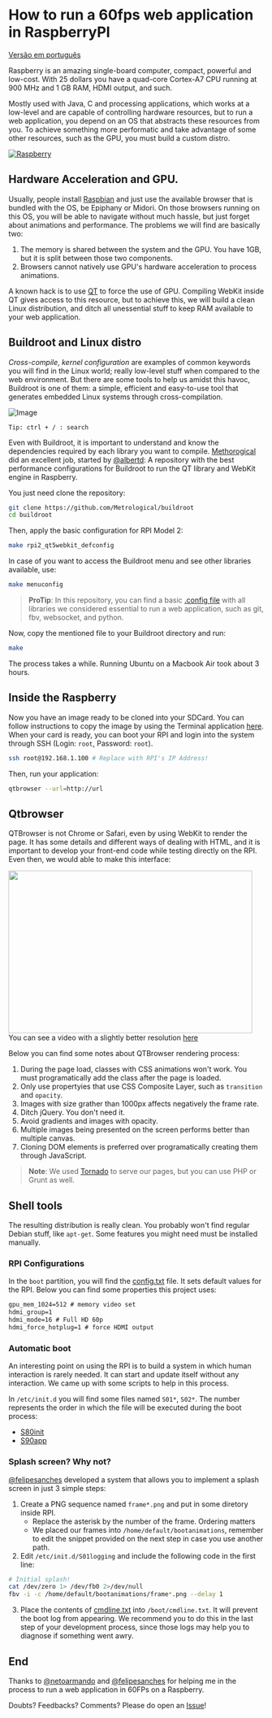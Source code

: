 # How to run a 60fps web application in RaspberryPI

[Versão em português](https://github.com/zehfernandes/rpi-webapplication/blob/master/README_pt.md)

Raspberry is an amazing single-board computer, compact, powerful and low-cost. With 25 dollars you have a quad-core Cortex-A7 CPU running at 900 MHz and 1 GB RAM, HDMI output, and such.

Mostly used with Java, C and processing applications, which works at a low-level and are capable of controlling hardware resources, but to run a web application, you depend on an OS that abstracts these resources from you. To achieve something more performatic and take advantage of some other resources, such as the GPU, you must build a custom distro.

[![Raspberry](https://dl.dropboxusercontent.com/u/8015936/D3/raspa.jpg)](https://dl.dropboxusercontent.com/u/8015936/D3/rasp.mp4)

## Hardware Acceleration and GPU.

Usually, people install [Raspbian](https://www.raspbian.org/) and just use the available browser that is bundled with the OS, be Epiphany or Midori. On those browsers running on this OS, you will be able to navigate without much hassle, but just forget about animations and performance. The problems we will find are basically two:

1. The memory is shared between the system and the GPU. You have 1GB, but it is split between those two components.
2. Browsers cannot natively use GPU's hardware acceleration to process animations.

A known hack is to use [QT](https://en.wikipedia.org/wiki/Qt_(software)) to force the use of GPU. Compiling WebKit inside QT gives access to this resource, but to achieve this, we will build a clean Linux distribution, and ditch all unessential stuff to keep RAM available to your web application.

## Buildroot and Linux distro

_Cross-compile_, _kernel configuration_ are examples of common keywords you will find in the Linux world; really low-level stuff when compared to the web environment. But there are some tools to help us amidst this havoc, Buildroot is one of them: a simple, efficient and easy-to-use tool that generates embedded Linux systems through cross-compilation.

![Image](http://cellux.github.io/articles/diy-linux-with-buildroot-part-1/buildroot.png)

```
Tip: ctrl + / : search
```

Even with Buildroot, it is important to understand and know the dependencies required by each library you want to compile.
[Methorogical](https://github.com/Metrological/buildroot) did an excellent job, started by [@albertd](https://github.com/albertd): A repository with the best performance configurations for Buildroot to run the QT library and WebKit engine in Raspberry.

You just need clone the repository:

```sh
git clone https://github.com/Metrological/buildroot
cd buildroot
```

Then, apply the basic configuration for RPI Model 2:

```sh
make rpi2_qt5webkit_defconfig
```

In case of you want to access the Buildroot menu and see other libraries available, use:

```sh
make menuconfig
```

> **ProTip**: In this repository, you can find a basic [.config file](https://github.com/zehfernandes/rpi-webapplication/blob/master/snippets/.config) with all libraries we considered essential to run a web application, such as git, fbv, websocket, and python.

Now, copy the mentioned file to your Buildroot directory and run:

```sh
make
```

The process takes a while. Running Ubuntu on a Macbook Air took about 3 hours.

## Inside the Raspberry

Now you have an image ready to be cloned into your SDCard. You can follow instructions to copy the image by using the Terminal application [here](https://github.com/Metrological/buildroot#deploying-on-a-raspberry-pi-2).
When your card is ready, you can boot your RPI and login into the system through SSH (Login: `root`, Password: `root`).

```sh
ssh root@192.168.1.100 # Replace with RPI's IP Address!
```

Then, run your application:

```sh
qtbrowser --url=http://url
```

## Qtbrowser

QTBrowser is not Chrome or Safari, even by using WebKit to render the page. It has some details and different ways of dealing with HTML, and it is important to develop your front-end code while testing directly on the RPI. Even then, we would able to make this interface:

<img src="https://dl.dropboxusercontent.com/u/262919/rpi-60fps-demo.gif" height="320" width="480"><br/>
You can see a video with a slightly better resolution [here](https://dl.dropboxusercontent.com/u/8015936/D3/rpi-interface.mp4)

Below you can find some notes about QTBrowser rendering process:

1. During the page load, classes with CSS animations won't work. You must programatically add the class after the page is loaded.
2. Only use propertyies that use CSS Composite Layer, such as `transition` and `opacity`.
3. Images with size grather than 1000px affects negatively the frame rate.
4. Ditch jQuery. You don't need it.
5. Avoid gradients and images with opacity.
6. Multiple images being presented on the screen performs better than multiple canvas.
7. Cloning DOM elements is preferred over programatically creating them through JavaScript.

> **Note**: We used [Tornado](http://www.tornadoweb.org/en/stable/) to serve our pages, but you can use PHP or Grunt as well.

## Shell tools

The resulting distribution is really clean. You probably won't find regular Debian stuff, like `apt-get`. Some features you might need must be installed manually.

### RPI Configurations

In the `boot` partition, you will find the [config.txt](https://github.com/zehfernandes/rpi-webapplication/blob/master/snippets/config.txt) file. It sets default values for the RPI. Below you can find some properties this project uses:

```txt
gpu_mem_1024=512 # memory video set
hdmi_group=1
hdmi_mode=16 # Full HD 60p
hdmi_force_hotplug=1 # force HDMI output
```

### Automatic boot

An interesting point on using the RPI is to build a system in which human interaction is rarely needed. It can start and update itself without any interaction. We came up with some scripts to help in this process.

In `/etc/init.d` you will find some files named `S01*`, `S02*`. The number represents the order in which the file will be executed during the boot process:

- [S80init](https://github.com/zehfernandes/rpi-webapplication/blob/master/snippets/S80init)
- [S90app](https://github.com/zehfernandes/rpi-webapplication/blob/master/snippets/S90apps)


### Splash screen? Why not?

[@felipesanches](https://github.com/felipesanches) developed a system that allows you to implement a splash screen in just 3 simple steps:

1. Create a PNG sequence named `frame*.png` and put in some diretory inside RPI.
    - Replace the asterisk by the number of the frame. Ordering matters
    - We placed our frames into `/home/default/bootanimations`, remember to edit the snippet provided on the next step in case you use another path.
2. Edit `/etc/init.d/S01logging` and include the following code in the first line:
```sh
# Initial splash!
cat /dev/zero 1> /dev/fb0 2>/dev/null
fbv -i -c /home/default/bootanimations/frame*.png --delay 1
```
3. Place the contents of [cmdline.txt](https://github.com/zehfernandes/rpi-webapplication/blob/master/snippets/cmdline.txt) into `/boot/cmdline.txt`. It will prevent the boot log from appearing. We recommend you to do this in the last step of your development process, since those logs may help you to diagnose if something went awry.

## End

Thanks to [@netoarmando](https://github.com/netoarmando) and [@felipesanches](https://github.com/felipesanches) for helping me in the process to run a web application in 60FPs on a Raspberry.

Doubts? Feedbacks? Comments? Please do open an [Issue](https://github.com/zehfernandes/rpi-webapplication/issues/new)!
